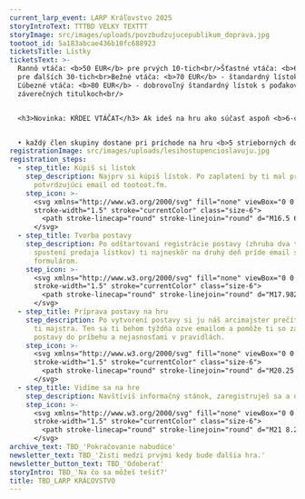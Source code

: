 ```yaml
---
current_larp_event: LARP Kráľovstvo 2025
storyIntroText: TTTBD VELKY TEXTTT
storyImage: src/images/uploads/povzbudzujucepublikum_doprava.jpg
tootoot_id: 5a183abcae436b10fc688923
ticketsTitle: Lístky
ticketsText: >-
  Rannô vtáča: <b>50 EUR</b> pre prvých 10-tich<br/>Šťastné vtáča: <b>60 EUR</b>
  pre ďalších 30-tich<br>Bežné vtáča: <b>70 EUR</b> - štandardný lístok<br/>
  Ľúbezné vtáča: <b>80 EUR</b> - dobrovoľný štandardný lístok s poďakovaním v
  záverečných titulkoch<br/>


  <h3>Novinka: KŔDEĽ VTÁČAT</h3> Ak ideš na hru ako súčasť aspoň <b>6-člennej skupiny</b>, chceš minimum vybavovačiek a ušetriť, máme pre teba skupinový lístok.<br/>


  • každý člen skupiny dostane pri príchode na hru <b>5 strieborných do hernej krčmy</b><br/> • za všetkých členov skupiny bude s majstrom komunikovať iba jeden jej zástupca<br/> • ak neskôr zavoláte na Kráľovstvo ďalšieho kamaráta, ktorý by sa chcel pridať do vašej skupiny, môže si dokúpiť lístok a takisto dostane 5 strieborných
registrationImage: src/images/uploads/lesihostupencioslavuju.jpg
registration_steps:
  - step_title: Kúpiš si lístok
    step_description: Najprv si kúpiš lístok. Po zaplatení by ti mal prísť
      potvrdzujúci email od tootoot.fm.
    step_icon: >-
      <svg xmlns="http://www.w3.org/2000/svg" fill="none" viewBox="0 0 24 24"
      stroke-width="1.5" stroke="currentColor" class="size-6">
        <path stroke-linecap="round" stroke-linejoin="round" d="M16.5 6v.75m0 3v.75m0 3v.75m0 3V18m-9-5.25h5.25M7.5 15h3M3.375 5.25c-.621 0-1.125.504-1.125 1.125v3.026a2.999 2.999 0 0 1 0 5.198v3.026c0 .621.504 1.125 1.125 1.125h17.25c.621 0 1.125-.504 1.125-1.125v-3.026a2.999 2.999 0 0 1 0-5.198V6.375c0-.621-.504-1.125-1.125-1.125H3.375Z" />
      </svg>
  - step_title: Tvorba postavy
    step_description: Po odštartovaní registrácie postavy (zhruba dva týždne po
      spustení predaja lístkov) ti najneskôr na druhý deň príde email s
      formulárom.
    step_icon: >-
      <svg xmlns="http://www.w3.org/2000/svg" fill="none" viewBox="0 0 24 24"
      stroke-width="1.5" stroke="currentColor" class="size-6">
        <path stroke-linecap="round" stroke-linejoin="round" d="M17.982 18.725A7.488 7.488 0 0 0 12 15.75a7.488 7.488 0 0 0-5.982 2.975m11.963 0a9 9 0 1 0-11.963 0m11.963 0A8.966 8.966 0 0 1 12 21a8.966 8.966 0 0 1-5.982-2.275M15 9.75a3 3 0 1 1-6 0 3 3 0 0 1 6 0Z" />
      </svg>
  - step_title: Príprava postavy na hru
    step_description: Po vytvorení postavy si ju náš arcimajster prečíta a pridelí
      ti majstra. Ten sa ti behom týždňa ozve emailom a pomôže ti so zapojením
      postavy do príbehu a nejasnosťami v pravidlách.
    step_icon: >-
      <svg xmlns="http://www.w3.org/2000/svg" fill="none" viewBox="0 0 24 24"
      stroke-width="1.5" stroke="currentColor" class="size-6">
        <path stroke-linecap="round" stroke-linejoin="round" d="M20.25 8.511c.884.284 1.5 1.128 1.5 2.097v4.286c0 1.136-.847 2.1-1.98 2.193-.34.027-.68.052-1.02.072v3.091l-3-3c-1.354 0-2.694-.055-4.02-.163a2.115 2.115 0 0 1-.825-.242m9.345-8.334a2.126 2.126 0 0 0-.476-.095 48.64 48.64 0 0 0-8.048 0c-1.131.094-1.976 1.057-1.976 2.192v4.286c0 .837.46 1.58 1.155 1.951m9.345-8.334V6.637c0-1.621-1.152-3.026-2.76-3.235A48.455 48.455 0 0 0 11.25 3c-2.115 0-4.198.137-6.24.402-1.608.209-2.76 1.614-2.76 3.235v6.226c0 1.621 1.152 3.026 2.76 3.235.577.075 1.157.14 1.74.194V21l4.155-4.155" />
      </svg>
  - step_title: Vidíme sa na hre
    step_description: Navštíviš informačný stánok, zaregistruješ sa a oblečieš do kostýmu.
    step_icon: >-
      <svg xmlns="http://www.w3.org/2000/svg" fill="none" viewBox="0 0 24 24"
      stroke-width="1.5" stroke="currentColor" class="size-6">
        <path stroke-linecap="round" stroke-linejoin="round" d="M21 8.25c0-2.485-2.099-4.5-4.688-4.5-1.935 0-3.597 1.126-4.312 2.733-.715-1.607-2.377-2.733-4.313-2.733C5.1 3.75 3 5.765 3 8.25c0 7.22 9 12 9 12s9-4.78 9-12Z" />
      </svg>
archive_text: TBD_'Pokračovanie nabudúce'
newsletter_text: TBD_'Zisti medzi prvými kedy bude ďalšia hra.'
newsletter_button_text: TBD_'Odoberať'
storyIntro: TBD_'Na čo sa môžeš tešiť?'
title: TBD_LARP KRÁĽOVSTVO
---
```

